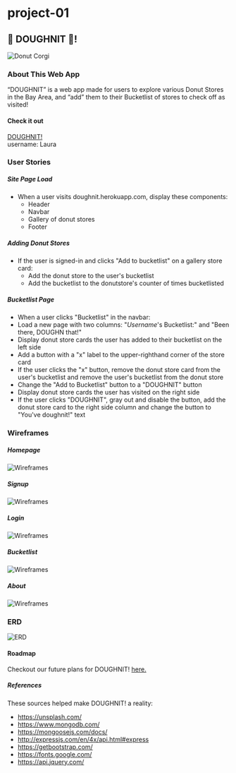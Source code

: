 # project-01

## :doughnut: DOUGHNIT :doughnut:!
![Donut Corgi](https://encrypted-tbn0.gstatic.com/images?q=tbn%3AANd9GcSiNC1ltz6EHeyDdnXiNmrISZeUwmaRxXtyYNA8PoltAYZZsfNH)

### About This Web App
“DOUGHNIT” is a web app made for users to explore various Donut Stores in the Bay Area, and “add” them to their Bucketlist of stores to check off as visited!

#### Check it out
[DOUGHNIT!](https://doughnit.herokuapp.com/)  
username: Laura

### User Stories

##### Site Page Load
* When a user visits doughnit.herokuapp.com, display these components:
    * Header
    * Navbar
    * Gallery of donut stores
    * Footer

##### Adding Donut Stores
* If the user is signed-in and clicks "Add to bucketlist" on a gallery store card:
    * Add the donut store to the user's bucketlist
    * Add the bucketlist to the donutstore's counter of times bucketlisted

##### Bucketlist Page
* When a user clicks "Bucketlist" in the navbar:
* Load a new page with two columns: "*Username*'s Bucketlist:" and "Been there, DOUGHN that!"
* Display donut store cards the user has added to their bucketlist on the left side
* Add a button with a "x" label to the upper-righthand corner of the store card
* If the user clicks the "x" button, remove the donut store card from the user's bucketlist and remove the user's bucketlist from the donut store
* Change the "Add to Bucketlist" button to a "DOUGHNIT" button
* Display donut store cards the user has visited on the right side
* If the user clicks "DOUGHNIT", gray out and disable the button, add the donut store card to the right side column and change the button to "You've doughnit!" text

### Wireframes
##### Homepage
![Wireframes](https://i.imgur.com/zBUxcyb.png)
##### Signup
![Wireframes](https://i.imgur.com/AKudXeS.png)
##### Login
![Wireframes](https://i.imgur.com/NenuIpb.png)
##### Bucketlist
![Wireframes](https://i.imgur.com/6Z7dNiU.png)
##### About
![Wireframes](https://i.imgur.com/1vfDDgk.png)

### ERD
![ERD](https://i.imgur.com/81434fZ.png)

#### Roadmap
Checkout our future plans for DOUGHNIT! [here.](https://trello.com/invite/b/bZRM3ZzG/21a5879dd46116db43430e2ccd8c7484/doughnit-user-stories)

##### References
These sources helped make DOUGHNIT! a reality:
* https://unsplash.com/
* https://www.mongodb.com/
* https://mongoosejs.com/docs/
* http://expressjs.com/en/4x/api.html#express
* https://getbootstrap.com/
* https://fonts.google.com/
* https://api.jquery.com/
